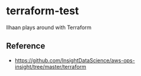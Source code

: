 # terraform-test
Ilhaan plays around with Terraform 


## Reference 
* https://github.com/InsightDataScience/aws-ops-insight/tree/master/terraform
